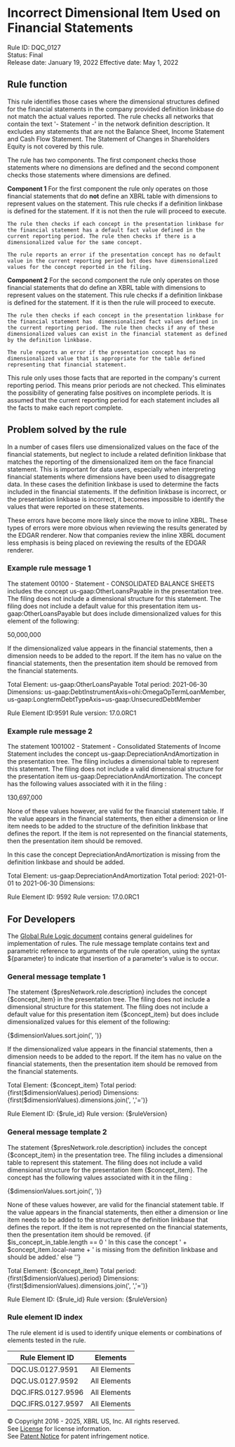 # Incorrect Dimensional Item Used on Financial Statements  
Rule ID: DQC_0127  
Status: Final  
Release date: January 19, 2022
Effective date: May 1, 2022  
  
## Rule function
This rule identifies those cases where the dimensional structures defined for the financial statements in the company provided definition linkbase do not match the actual values reported. The rule checks all networks that contain the text '- Statement -' in the network definition description.  It excludes any statements that are not the Balance Sheet, Income Statement and Cash Flow Statement.  The Statement of Changes in Shareholders Equity is not covered by this rule.

The rule has two components.  The first component checks those statements where no dimensions are defined and the second component checks those statements where dimensions are defined.

**Component 1**
    For the first component the rule only operates on those financial statements that do **__not__** define an XBRL table with dimensions to represent values on the statement. This rule checks if a definition linkbase is defined for the statement. If it is not then the rule will proceed to execute. 

    The rule then checks if each concept in the presentation linkbase for the financial statement has a default fact value defined in the current reporting period. The rule then checks if there is a dimensionalized value for the same concept.

    The rule reports an error if the presentation concept has no default value in the current reporting period but does have dimensionalized values for the concept reported in the filing.

**Component 2**
    For the second component the rule only operates on those financial statements that do define an XBRL table with dimensions to represent values on the statement. This rule checks if a definition linkbase is defined for the statement. If it is then the rule will proceed to execute. 

    The rule then checks if each concept in the presentation linkbase for the financial statement has  dimensionalized fact values defined in the current reporting period. The rule then checks if any of these dimensionalized values can exist in the financial statement as defined by the definition linkbase.

    The rule reports an error if the presentation concept has no dimensionalized value that is appropriate for the table defined representing that financial statement.

This rule only uses those facts that are reported in the company's current reporting period. This means prior periods are not checked. This eliminates the possibility of generating false positives on incomplete periods. It is assumed that the current reporting period for each statement includes all the facts to make each report  complete.

## Problem solved by the rule
In a number of cases filers use dimensionalized values on the face of the financial statements, but neglect to include a related definition linkbase that matches the reporting of the dimensionalized item on the face financial statement. This is important for data users, especially when interpreting financial statements where dimensions have been used to disaggregate data. In these cases the definition linkbase is used to determine the facts included in the financial statements. If the definition linkbase is incorrect, or the presentation linkbase is incorrect, it becomes impossible to identify the values that were reported on these statements.

These errors have become more likely since the move to inline XBRL. These types of errors were more obvious when reviewing the results generated by the EDGAR renderer. Now that companies review the inline XBRL document less emphasis is being placed on reviewing the results of the EDGAR renderer.

### Example rule message 1
The statement 00100 - Statement - CONSOLIDATED BALANCE SHEETS includes the concept us-gaap:OtherLoansPayable in the presentation tree. The filing does not include a dimensional structure for this statement. The filing does not include a default value for this presentation item us-gaap:OtherLoansPayable but does include dimensionalized values for this element of the following:

50,000,000

If the dimensionalized value appears in the financial statements, then a dimension needs to be added to the report. If the item has no value on the financial statements, then the presentation item should be removed from the financial statements.

Total Element: us-gaap:OtherLoansPayable
Total period: 2021-06-30
Dimensions: us-gaap:DebtInstrumentAxis=ohi:OmegaOpTermLoanMember, us-gaap:LongtermDebtTypeAxis=us-gaap:UnsecuredDebtMember

Rule Element ID:9591
Rule version: 17.0.0RC1

### Example rule message 2
The statement 1001002 - Statement - Consolidated Statements of Income Statement includes the concept us-gaap:DepreciationAndAmortization in the presentation tree. The filing includes a dimensional table to represent this statement. The filing does not include a valid dimensional structure for the presentation item us-gaap:DepreciationAndAmortization. The concept has the following values associated with it in the filing :

130,697,000

None of these values however, are valid for the financial statement table. If the value appears in the financial statements, then either a dimension or line item needs to be added to the structure of the definition linkbase that defines the report. If the item is not represented on the financial statements, then the presentation item should be removed.

In this case the concept DepreciationAndAmortization is missing from the definition linkbase and should be added.

Total Element: us-gaap:DepreciationAndAmortization
Total period: 2021-01-01 to 2021-06-30
Dimensions:

Rule Element ID: 9592
Rule version: 17.0.0RC1 

## For Developers  
The [Global Rule Logic document](https://github.com/DataQualityCommittee/dqc_us_rules/blob/master/docs/GlobalRuleLogic.md) contains general guidelines for implementation of rules. The rule message template contains text and parametric reference to arguments of the rule operation, using the syntax ${parameter} to indicate that insertion of a parameter's value is to occur.  
  
### General message template 1 
The statement {$presNetwork.role.description} includes the concept {$concept_item} in the presentation tree. The filing does not include a dimensional structure for this statement.  The filing  does not include a  default value for this presentation item {$concept_item} but does include dimensionalized values for this element of the following:

{$dimensionValues.sort.join(',   ')}

If the dimensionalized value appears in the financial statements, then a dimension needs to be added to the report. If the item has no value on the financial statements, then the presentation item should be removed from the financial statements.

Total Element: {$concept_item}
Total period: {first($dimensionValues).period} 
Dimensions: {first($dimensionValues).dimensions.join(', ','=')}

Rule Element ID: {$rule_id}
Rule version: {$ruleVersion} 
  
### General message template 2
The statement {$presNetwork.role.description} includes the concept {$concept_item} in the presentation tree. The filing includes a dimensional table to represent  this statement.  The filing  does not include a valid dimensional structure for the presentation item {$concept_item}. The concept has the following values associated with it in the filing :

{$dimensionValues.sort.join(',   ')}

None of these values however, are valid for the financial statement table. If the value appears in the financial statements, then either a dimension or line item needs to be added to the structure of the definition linkbase that defines the report. If the item is not represented on the financial statements, then the presentation item should be removed.
{if $is_concept_in_table.length == 0 '
In this case the concept ' + $concept_item.local-name + ' is missing from the definition linkbase and should be added.' else ''}

Total Element: {$concept_item}
Total period: {first($dimensionValues).period} 
Dimensions: {first($dimensionValues).dimensions.join(', ','=')}

Rule Element ID: {$rule_id}
Rule version: {$ruleVersion}

### Rule element ID index  
The rule element id is used to identify unique elements or combinations of elements tested in the rule.

|Rule Element ID|Elements|
|--- |--- |
|DQC.US.0127.9591|All Elements|
|DQC.US.0127.9592|All Elements|
|DQC.IFRS.0127.9596|All Elements|
|DQC.IFRS.0127.9597|All Elements|


© Copyright 2016 - 2025, XBRL US, Inc. All rights reserved.   
See [License](https://xbrl.us/dqc-license) for license information.  
See [Patent Notice](https://xbrl.us/dqc-patent) for patent infringement notice.  